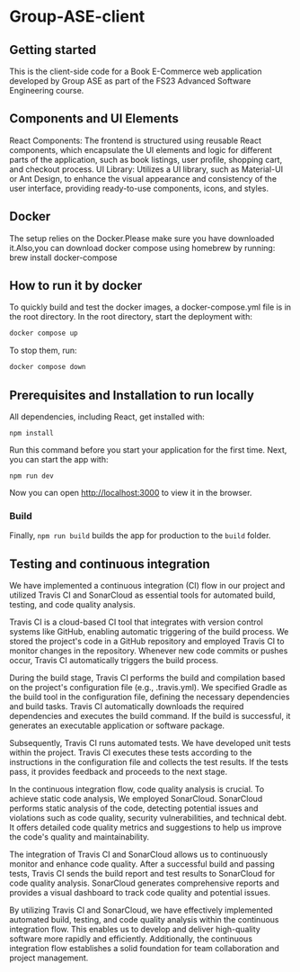 # Group-ASE-client

## Getting started

This is the client-side code for a Book E-Commerce web application developed by Group ASE as part of the FS23 Advanced Software Engineering course.

## Components and UI Elements
React Components: The frontend is structured using reusable React components, which encapsulate the UI elements and logic for different parts of the application, such as book listings, user profile, shopping cart, and checkout process.
UI Library: Utilizes a UI library, such as Material-UI or Ant Design, to enhance the visual appearance and consistency of the user interface, providing ready-to-use components, icons, and styles.

## Docker
The setup relies on the Docker.Please make sure you have downloaded it.Also,you can download docker compose using homebrew
by running: brew install docker-compose

## How to run it by docker
To quickly build and test the docker images, a docker-compose.yml file is in the root directory.
In the root directory, start the deployment with:
```bash
docker compose up
```
To stop them, run:
```bash
docker compose down
```

## Prerequisites and Installation to run locally
 All dependencies, including React, get installed with:

```npm install```


Run this command before you start your application for the first time. Next, you can start the app with:

```npm run dev```

Now you can open [http://localhost:3000](http://localhost:3000) to view it in the browser.
 
### Build
Finally, `npm run build` builds the app for production to the `build` folder.<br>

## Testing and continuous integration
We have implemented a continuous integration (CI) flow in our project and utilized Travis CI and SonarCloud as essential tools for automated build, testing, and code quality analysis.

Travis CI is a cloud-based CI tool that integrates with version control systems like GitHub, enabling automatic triggering of the build process. We stored the project's code in a GitHub repository and employed Travis CI to monitor changes in the repository. Whenever new code commits or pushes occur, Travis CI automatically triggers the build process.

During the build stage, Travis CI performs the build and compilation based on the project's configuration file (e.g., .travis.yml). We specified Gradle as the build tool in the configuration file, defining the necessary dependencies and build tasks. Travis CI automatically downloads the required dependencies and executes the build command. If the build is successful, it generates an executable application or software package.

Subsequently, Travis CI runs automated tests. We have developed unit tests within the project. Travis CI executes these tests according to the instructions in the configuration file and collects the test results. If the tests pass, it provides feedback and proceeds to the next stage.

In the continuous integration flow, code quality analysis is crucial. To achieve static code analysis, We employed SonarCloud. SonarCloud performs static analysis of the code, detecting potential issues and violations such as code quality, security vulnerabilities, and technical debt. It offers detailed code quality metrics and suggestions to help us improve the code's quality and maintainability.

The integration of Travis CI and SonarCloud allows us to continuously monitor and enhance code quality. After a successful build and passing tests, Travis CI sends the build report and test results to SonarCloud for code quality analysis. SonarCloud generates comprehensive reports and provides a visual dashboard to track code quality and potential issues.

By utilizing Travis CI and SonarCloud, we have effectively implemented automated build, testing, and code quality analysis within the continuous integration flow. This enables us to develop and deliver high-quality software more rapidly and efficiently. Additionally, the continuous integration flow establishes a solid foundation for team collaboration and project management.
